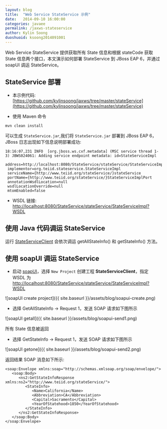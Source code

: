 ```yaml
---
layout: blog
title:  "Web Service StateService 示例"
date:   2014-09-10 16:00:00
categories: javaee
permalink: /jaxws-stateservice
author: Kylin Soong
duoshuoid: ksoong2014091001
---
```


Web Service StateService 提供获取所有 State 信息和根据 stateCode 获取 State 信息两个接口，本文演示如何部署 StateService 到 JBoss EAP 6，并通过 soapUI 调运 StateService。

## StateService 部署

* 本示例代码: [https://github.com/kylinsoong/jaxws/tree/master/stateService](https://github.com/kylinsoong/jaxws/tree/master/stateService)

* 使用 Maven 命令

~~~
mvn clean install
~~~

可以生成 `StateService.jar`,我们将 `StateService.jar` 部署到 JBoss EAP 6，JBoss 日志出现如下信息说明部署成功:

~~~
18:16:07,231 INFO  [org.jboss.ws.cxf.metadata] (MSC service thread 1-3) JBWS024061: Adding service endpoint metadata: id=StateServiceImpl
 address=http://localhost:8080/StateService/stateService/StateServiceImpl
 implementor=org.teiid.stateservice.StateServiceImpl
 serviceName={http://www.teiid.org/stateService/}stateService
 portName={http://www.teiid.org/stateService/}StateServiceImplPort
 annotationWsdlLocation=null
 wsdlLocationOverride=null
 mtomEnabled=false
~~~

* WSDL 链接: [http://localhost:8080/StateService/stateService/StateServiceImpl?WSDL](http://localhost:8080/StateService/stateService/StateServiceImpl?WSDL)

## 使用 Java 代码调运 StateService

运行 [StateServiceClient](https://github.com/kylinsoong/jaxws/blob/master/stateService/src/main/java/org/teiid/stateservice/client/StateServiceClient.java) 会依次调运 getAllStateInfo() 和 getStateInfo() 方法。

## 使用 soapUI 调运 StateService

* 启动 [soapUI](http://www.soapui.org/)，选择 `New Project` 创建工程 **StateServiceClient**，指定 WSDL 为 [http://localhost:8080/StateService/stateService/StateServiceImpl?WSDL](http://localhost:8080/StateService/stateService/StateServiceImpl?WSDL)

![soapUI create project]({{ site.baseurl }}/assets/blog/soapui-create.png)

* 选择 GetAllStateInfo -> Request 1，发送 SOAP 请求如下图所示

![soapUI getall]({{ site.baseurl }}/assets/blog/soapui-send1.png)

所有 State 信息被返回

* 选择 GetStateInfo -> Request 1，发送 SOAP 请求如下图所示

![soapUI getone]({{ site.baseurl }}/assets/blog/soapui-send2.png)

返回结果 SOAP 消息如下所示:

~~~
<soap:Envelope xmlns:soap="http://schemas.xmlsoap.org/soap/envelope/">
   <soap:Body>
      <ns2:GetStateInfoResponse xmlns:ns2="http://www.teiid.org/stateService/">
         <StateInfo>
            <Name>California</Name>
            <Abbreviation>CA</Abbreviation>
            <Capital>Sacramento</Capital>
            <YearOfStatehood>1850</YearOfStatehood>
         </StateInfo>
      </ns2:GetStateInfoResponse>
   </soap:Body>
</soap:Envelope>
~~~
